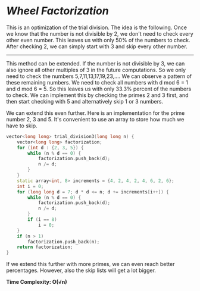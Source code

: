 # *Wheel Factorization*

This is an optimization of the trial division. The idea is the following. Once we know that the number is not divisible by 2, we don't need to check every other even number. This leaves us with only 50% of the numbers to check. After checking 2, we can simply start with 3 and skip every other number.  

---  

This method can be extended. If the number is not divisible by 3, we can also ignore all other multiples of 3 in the future computations. So we only need to check the numbers 5,7,11,13,17,19,23,…. We can observe a pattern of these remaining numbers. We need to check all numbers with d mod 6 = 1 and d mod 6 = 5. So this leaves us with only 33.3% percent of the numbers to check. We can implement this by checking the primes 2 and 3 first, and then start checking with 5 and alternatively skip 1 or 3 numbers.  

We can extend this even further. Here is an implementation for the prime number 2, 3 and 5. It's convenient to use an array to store how much we have to skip.  
````cpp
vector<long long> trial_division3(long long n) {
    vector<long long> factorization;
    for (int d : {2, 3, 5}) {
        while (n % d == 0) {
            factorization.push_back(d);
            n /= d;
        }
    }
    static array<int, 8> increments = {4, 2, 4, 2, 4, 6, 2, 6};
    int i = 0;
    for (long long d = 7; d * d <= n; d += increments[i++]) {
        while (n % d == 0) {
            factorization.push_back(d);
            n /= d;
        }
        if (i == 8)
            i = 0;
    }
    if (n > 1)
        factorization.push_back(n);
    return factorization;
}
````

If we extend this further with more primes, we can even reach better percentages. However, also the skip lists will get a lot bigger.  

**Time Complexity: O(√n)**  
